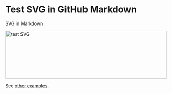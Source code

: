 # Test SVG in GitHub Markdown

SVG in Markdown.

<img src="https://cdn.rawgit.com/dcrossleyau/scratch/master/test-svg-1/test-1.svg" alt="test SVG" width="100%" height="150">

See [other examples](test-1.md).
